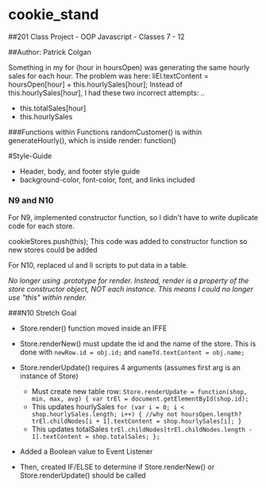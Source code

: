 # cookie_stand
##201 Class Project - OOP Javascript - Classes 7 - 12

##Author: Patrick Colgan

Something in my for (hour in hoursOpen) was generating the same hourly sales for each hour.
The problem was here:
liEl.textContent = hoursOpen[hour] + this.hourlySales[hour];
Instead of this.hourlySales[hour], I had these two incorrect attempts: ..
+ this.totalSales[hour]
+ this.hourlySales

###Functions within Functions
randomCustomer() is within generateHourly(), which is inside render: function()

#Style-Guide
+ Header, body, and footer style guide
+ background-color, font-color, font, and links included

### N9 and N10
For N9, implemented constructor function, so I didn't have to write duplicate code for each store.

cookieStores.push(this);
This code was added to constructor function so new stores could be added

For N10, replaced ul and li scripts to put data in a table.

_No longer using .prototype for render.
Instead, render is a property of the store constructor object, NOT each instance. This means I could no longer use "this" within render._

###N10 Stretch Goal
+ Store.render() function moved inside an IFFE

+ Store.renderNew() must update the id and the name of the store. This is done with `newRow.id = obj.id;` and `nameTd.textContent = obj.name;`

+ Store.renderUpdate() requires 4 arguments (assumes first arg is an instance of Store)
  + Must create new table row: `Store.renderUpdate = function(shop, min, max, avg) {
    var trEl = document.getElementById(shop.id);`
  + This updates hourlySales `for (var i = 0; i < shop.hourlySales.length; i++) { //why not hoursOpen.length?
    trEl.childNodes[i + 1].textContent = shop.hourlySales[i];
  }`
  + This updates totalSales `trEl.childNodes[trEl.childNodes.length - 1].textContent = shop.totalSales;
};`

+ Added a Boolean value to Event Listener
+ Then, created IF/ELSE to determine if Store.renderNew() or Store.renderUpdate() should be called
